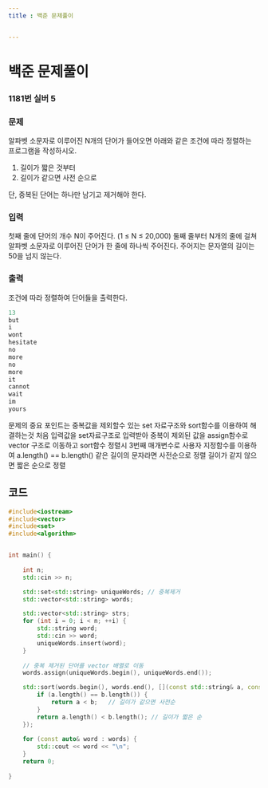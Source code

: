 ```yaml
---
title : 백준 문제풀이


---
```

# 백준 문제풀이
### 1181번 실버 5

### 문제

알파벳 소문자로 이루어진 N개의 단어가 들어오면 아래와 같은 조건에 따라 정렬하는 프로그램을 작성하시오.

1. 길이가 짧은 것부터
2. 길이가 같으면 사전 순으로
   
단, 중복된 단어는 하나만 남기고 제거해야 한다.

### 입력

첫째 줄에 단어의 개수 N이 주어진다. (1 ≤ N ≤ 20,000) 둘째 줄부터 N개의 줄에 걸쳐 알파벳 소문자로 이루어진 단어가 한 줄에 하나씩 주어진다. 주어지는 문자열의 길이는 50을 넘지 않는다.

### 출력
조건에 따라 정렬하여 단어들을 출력한다.

```cpp
13
but
i
wont
hesitate
no
more
no
more
it
cannot
wait
im
yours
```

문제의 중요 포인트는 중복값을 제외할수 있는 set 자료구조와 sort함수를 이용하여 해결하는것
처음 입력값을 set자료구조로 입력받아 중복이 제외된 값을 assign함수로 vector 구조로 이동하고
sort함수 정렬시 3번째 매개변수로 사용자 지정함수를 이용하여  a.length() == b.length() 같은 길이의 문자라면 사전순으로 정렬
길이가 같지 않으면 짧은 순으로 정렬

## 코드
```cpp
#include<iostream>
#include<vector>
#include<set>
#include<algorithm>


int main() {
	
	int n;
	std::cin >> n;

	std::set<std::string> uniqueWords; // 중복제거
	std::vector<std::string> words;

	std::vector<std::string> strs;
	for (int i = 0; i < n; ++i) {
		std::string word;
		std::cin >> word;
		uniqueWords.insert(word);
	}
	
	// 중복 제거된 단어를 vector 배열로 이동
	words.assign(uniqueWords.begin(), uniqueWords.end());

	std::sort(words.begin(), words.end(), [](const std::string& a, const std::string& b) {
		if (a.length() == b.length()) {
			return a < b;	// 길이가 같으면 사전순
		}
		return a.length() < b.length();	// 길이가 짧은 순
	});
	
	for (const auto& word : words) {
		std::cout << word << "\n";
	}
	return 0;
	
}
```

